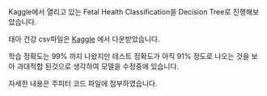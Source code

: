 Kaggle에서 열리고 있는 Fetal Health Classification을 Decision Tree로 진행해보았습니다.

태아 건강 csv파일은 [Kaggle](https://www.kaggle.com/andrewmvd/fetal-health-classification/code) 에서 다운받았습니다.

학습 정확도는 99% 까지 나왔지만 테스트 정확도가 아직 91% 정도로 나오는 것을 보아 과대적합 된것으로 생각하여 모델을 수정중에 있습니다.

자세한 내용은 주피터 코드 파일에 첨부하였습니다.
